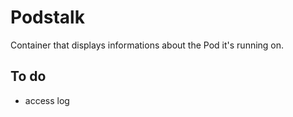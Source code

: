 # Podstalk

Container that displays informations about the Pod it's running on.

## To do

- access log
